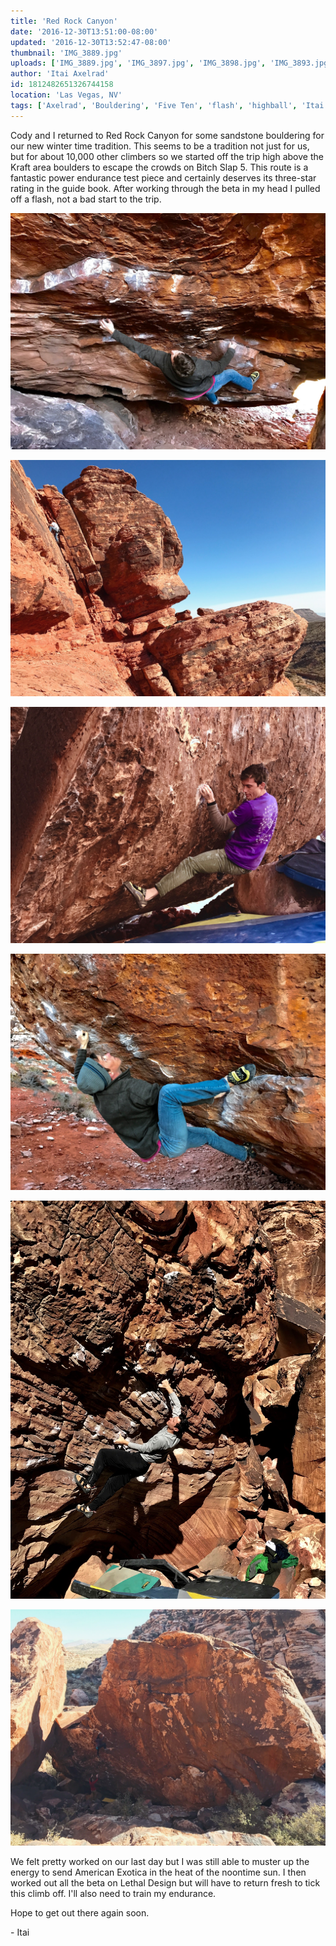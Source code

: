 ```yaml
---
title: 'Red Rock Canyon'
date: '2016-12-30T13:51:00-08:00'
updated: '2016-12-30T13:52:47-08:00'
thumbnail: 'IMG_3889.jpg'
uploads: ['IMG_3889.jpg', 'IMG_3897.jpg', 'IMG_3898.jpg', 'IMG_3893.jpg', 'IMG_3902.jpg', 'IMG_3912.jpg']
author: 'Itai Axelrad'
id: 1812482651326744158
location: 'Las Vegas, NV'
tags: ['Axelrad', 'Bouldering', 'Five Ten', 'flash', 'highball', 'Itai', 'Las Vegas', 'Nevada', 'Red Rocks']
---
```


Cody and I returned to Red Rock Canyon for some sandstone bouldering for our new winter time tradition. This seems to be a tradition not just for us, but for about 10,000 other climbers so we started off the trip high above the Kraft area boulders to escape the crowds on Bitch Slap 5. This route is a fantastic power endurance test piece and certainly deserves its three-star rating in the guide book. After working through the beta in my head I pulled off a flash, not a bad start to the trip.

![Cody working the moves on Bitch Slap 5, (V9)](uploads/IMG_3889.jpg)

![Cody warming up at the crag.](uploads/IMG_3897.jpg)

![Cody on the opening moves of Slice n' Dice, (V9)](uploads/IMG_3898.jpg)

![Cody warming down on the Monkey Bar boulder.](uploads/IMG_3893.jpg)

![Itai sending Americana Exotica (V10)](uploads/IMG_3902.jpg)

![Kyra Condie sending Lethal Design (V12)](uploads/IMG_3912.jpg)

We felt pretty worked on our last day but I was still able to muster up the energy to send American Exotica in the heat of the noontime sun. I then worked out all the beta on Lethal Design but will have to return fresh to tick this climb off. I'll also need to train my endurance.

Hope to get out there again soon.

\- Itai
